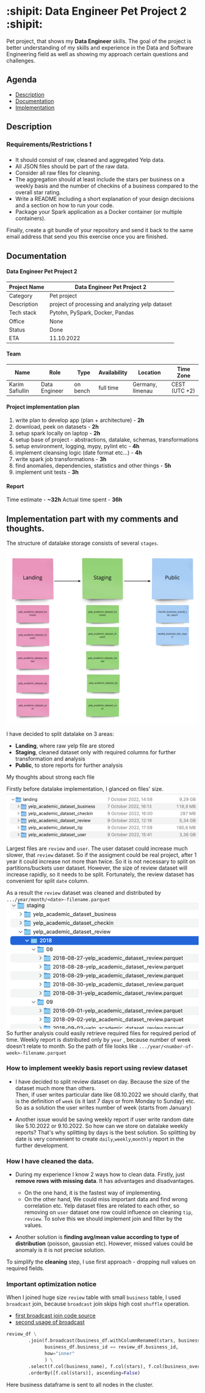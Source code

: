 # :shipit: Data Engineer Pet Project 2 :shipit:

Pet project, that shows my **Data Engineer** skills. The goal of the project is better understanding of my skills and
experience in the Data and Software Engineering field as well as showing my approach certain questions and challenges.

## Agenda

- [Description](#description)
- [Documentation](#documentation)
- [Implementation](#implementation)

## Description

### Requirements/Restrictions :exclamation:

* It should consist of raw, cleaned and aggregated Yelp data.
* All JSON files should be part of the raw data.
* Consider all raw files for cleaning.
* The aggregation should at least include the stars per business on a
  weekly basis and the number of checkins of a business compared to
  the overall star rating.
* Write a README including a short explanation of your design decisions
  and a section on how to run your code.
* Package your Spark application as a Docker container (or multiple
  containers).

Finally, create a git bundle of your repository and send it back to the same email address that send you this
exercise once you are finished.

## Documentation

#### Data Engineer Pet Project 2

|  Project Name   | **Data Engineer Pet Project 2**                  |
|-----|--------------------------------------------------|
|   Category  | Pet project                                      |
|  Description   | project of processing and analyzing yelp dataset |
|  Tech stack   | Pytohn, PySpark, Docker, Pandas                  |
|  Office   | None                                             |
|  Status   | Done                                             |
|  ETA   | 11.10.2022                                       |

#### Team

|  Name           | Role   | Type     | Availability | Location         | Time Zone     |
| --------------  |--------| ------   |--------------|------------------|---------------|
| Karim Safiullin | Data Engineer | on bench | full time    | Germany, Ilmenau | CEST (UTC +2) |

#### Project implementation plan

1. write plan to develop app (plan + architecture) - **2h**
2. download, peek on datasets - **2h**
3. setup spark locally on laptop - **2h**
4. setup base of project - abstractions, datalake, schemas, transformations
5. setup environment, logging, mypy, pylint etc - **4h**
6. implement cleansing logic (date format etc...) - **4h**
7. write spark job transformations - **3h**
8. find anomalies, dependencies, statistics and other things - **5h**
9. implement unit tests - **3h**

#### Report

Time estimate - **~32h**
Actual time spent - **36h**

## Implementation part with my comments and thoughts.

The structure of datalake storage consists of several `stages`.

![datalake_schema](static/datalake.jpg)

I have decided to split datalake on 3 areas:

- **Landing**, where raw yelp file are stored
- **Staging**, cleaned dataset only with required columns for further transformation and analysis
- **Public**, to store reports for further analysis

My thoughts about strong each file

Firstly before datalake implementation, I glanced on files' size.
![raw files size](static/raw_files.png)

Largest files are `review` and `user`.
The user dataset could increase much slower, that `review` dataset.
So if the assigment could be real project, after 1 year it could increase not more than twice.
So it is not necessary to split on partitions/buckets user dataset.
However, the size of review dataset will increase rapidly, so it needs to be split.
Fortunately, the review dataset has convenient for split `date` column.

As a result the `review` dataset was cleaned and distributed by `.../year/month/<date>-filename.parquet`
![review staging splits](./static/review_staging_split.png)
So further analysis could easily retrieve required files for required period of time. 
Weekly report is distributed only by `year` , because number of week doesn't relate to month. 
So the path of file looks like `.../year/<number-of-week>-filename.parquet`

### How to implement weekly basis report using review dataset

- I have decided to split review dataset on day. Because the size of the dataset much more than others.     
  Then, if user writes particular date like 08.10.2022 we should clarify,
  that is the definition of `week` (is it last 7 days or from Monday to Sunday) etc.
  So as a solution the user writes number of week (starts from January)

- Another issue would be saving weekly report if user write random date like 5.10.2022 or 9.10.2022. So how can we store
  on datalake weekly reports? That's why splitting by days is the best solution.
  So splitting by date is very convenient to create `daily`,`weekly`,`monthly` report in the further development.

### How I have cleaned the data.

- During my experience I know 2 ways how to clean data. Firstly, just **remove rows with missing data**.
  It has advantages and disadvantages.
    - On the one hand, it is the fastest way of implementing.
    - On the other hand, We could miss important data and find wrong correlation etc.
      Yelp dataset files are related to each other, so removing on `user` dataset one row could influence on
      cleaning `tip`, `review`. To solve this we should implement join and filter by the values.

- Another solution is **finding avg/mean value according to type of distribution** (poisson, gaussian etc). However,
  missed values could be anomaly is it is not precise solution.

To simplify the **cleaning** step, I use first approach - dropping null values on required fields.

### Important optimization notice

When I joined huge size `review` table with small `business` table, I used `broadcast` join, because `broadcast` join
skips high cost `shuffle` operation.

- [first broadcast join code source](./data_engineer_pet_project_2/transformers/report/period_business_star.py)  
- [second usage of broadcast](./data_engineer_pet_project_2/transformers/report/checkin_business_star.py)
```python
review_df \
        .join(f.broadcast(business_df.withColumnRenamed(stars, business_overall_stars)),
              business_df.business_id == review_df.business_id,
              how="inner"
              ) \
        .select(f.col(business_name), f.col(stars), f.col(business_overall_stars)) \
        .orderBy([f.col(stars)], ascending=False)
```
Here business dataframe is sent to all nodes in the cluster. 

###